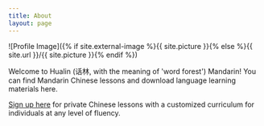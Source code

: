 ```yaml
---
title: About
layout: page
---
```

![Profile Image]({% if site.external-image %}{{ site.picture }}{% else %}{{ site.url }}/{{ site.picture }}{% endif %})
<p> Welcome to Hualin (话林, with the meaning of 'word forest') Mandarin! You can find Mandarin Chinese lessons and download language learning materials here. </p>
<p> 
<A HREF="https://forms.gle/Y1nE3Xn11RNffQwN6">Sign up here</A> for private Chinese lessons with a customized curriculum for individuals at any level of fluency.
</p> 
 
